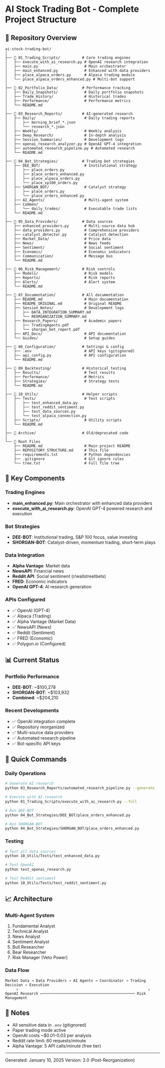 # AI Stock Trading Bot - Complete Project Structure

## 📁 Repository Overview
```
ai-stock-trading-bot/
│
├── 📂 01_Trading_Scripts/          # Core trading engines
│   ├── execute_with_ai_research.py # OpenAI research integration
│   ├── main.py                     # Main orchestrator
│   ├── main_enhanced.py            # Enhanced with data providers
│   ├── place_alpaca_orders.py      # Alpaca trading module
│   └── place_alpaca_orders_enhanced.py # Multi-bot support
│
├── 📂 02_Portfolio_Data/           # Performance tracking
│   ├── Daily_Snapshots/            # Daily portfolio snapshots
│   ├── Trade_History/              # Historical trades
│   ├── Performance/                # Performance metrics
│   └── README.md
│
├── 📂 03_Research_Reports/         # AI-generated research
│   ├── Daily/                      # Daily trading reports
│   │   ├── morning_brief_*.json
│   │   └── research_*.json
│   ├── Weekly/                     # Weekly analysis
│   ├── Deep_Research/              # In-depth analysis
│   ├── Session_Summaries/          # Development logs
│   ├── openai_research_analyzer.py # OpenAI GPT-4 integration
│   ├── automated_research_pipeline.py # Automated research
│   └── README.md
│
├── 📂 04_Bot_Strategies/           # Trading bot strategies
│   ├── DEE_BOT/                    # Institutional strategy
│   │   ├── place_orders.py
│   │   ├── place_orders_enhanced.py
│   │   ├── place_alpaca_orders.py
│   │   └── place_sp100_orders.py
│   ├── SHORGAN_BOT/                # Catalyst strategy
│   │   ├── place_orders.py
│   │   └── place_orders_enhanced.py
│   ├── AI_Agents/                  # Multi-agent system
│   ├── Common/
│   │   └── daily_trades/           # Executable trade lists
│   └── README.md
│
├── 📂 05_Data_Providers/           # Data sources
│   ├── enhanced_providers.py       # Multi-source data hub
│   ├── data_providers.py           # Comprehensive providers
│   ├── catalyst_detector.py        # Catalyst detection
│   ├── Market_Data/                # Price data
│   ├── News/                       # News feeds
│   ├── Sentiment/                  # Social sentiment
│   ├── Economic/                   # Economic indicators
│   ├── Communication/              # Message bus
│   └── README.md
│
├── 📂 06_Risk_Management/          # Risk controls
│   ├── Models/                     # Risk models
│   ├── Reports/                    # Risk reports
│   ├── Alerts/                     # Alert system
│   └── README.md
│
├── 📂 07_Documentation/            # All documentation
│   ├── README.md                   # Main documentation
│   ├── README_ORIGINAL.md          # Original README
│   ├── Session_Notes/              # Development logs
│   │   ├── DATA_INTEGRATION_SUMMARY.md
│   │   └── REORGANIZATION_SUMMARY.md
│   ├── Research_Papers/            # Academic papers
│   │   ├── TradingAgents.pdf
│   │   └── shorgan_bot_report.pdf
│   ├── API_Docs/                   # API documentation
│   └── Guides/                     # Setup guides
│
├── 📂 08_Configuration/            # Settings & config
│   ├── .env                        # API keys (gitignored)
│   ├── api_config.py               # API configuration
│   └── README.md
│
├── 📂 09_Backtesting/              # Historical testing
│   ├── Results/                    # Test results
│   ├── Performance/                # Metrics
│   ├── Strategies/                 # Strategy tests
│   └── README.md
│
├── 📂 10_Utils/                    # Helper scripts
│   ├── Tests/                      # Test scripts
│   │   ├── test_enhanced_data.py
│   │   ├── test_reddit_sentiment.py
│   │   ├── test_data_sources.py
│   │   └── test_alpaca_connection.py
│   ├── Scripts/                    # Utility scripts
│   └── README.md
│
├── 📂 Archive/                     # Old/deprecated code
│
└── 📄 Root Files
    ├── README.md                   # Main project README
    ├── REPOSITORY_STRUCTURE.md     # This file
    ├── requirements.txt            # Python dependencies
    ├── .gitignore                  # Git ignore rules
    └── tree.txt                    # Full file tree

```

## 🔧 Key Components

### Trading Engines
- **main_enhanced.py**: Main orchestrator with enhanced data providers
- **execute_with_ai_research.py**: OpenAI GPT-4 powered research and execution

### Bot Strategies
- **DEE-BOT**: Institutional trading, S&P 100 focus, value investing
- **SHORGAN-BOT**: Catalyst-driven, momentum trading, short-term plays

### Data Integration
- **Alpha Vantage**: Market data
- **NewsAPI**: Financial news
- **Reddit API**: Social sentiment (r/wallstreetbets)
- **FRED**: Economic indicators
- **OpenAI GPT-4**: AI research generation

### APIs Configured
- ✅ OpenAI (GPT-4)
- ✅ Alpaca (Trading)
- ✅ Alpha Vantage (Market Data)
- ✅ NewsAPI (News)
- ✅ Reddit (Sentiment)
- ✅ FRED (Economic)
- ✅ Polygon.io (Configured)

## 📊 Current Status

### Portfolio Performance
- **DEE-BOT**: ~$100,278
- **SHORGAN-BOT**: ~$103,932
- **Combined**: ~$204,210

### Recent Developments
- ✅ OpenAI integration complete
- ✅ Repository reorganized
- ✅ Multi-source data providers
- ✅ Automated research pipeline
- ✅ Bot-specific API keys

## 🚀 Quick Commands

### Daily Operations
```bash
# Generate AI research
python 03_Research_Reports/automated_research_pipeline.py --generate

# Execute with AI research
python 01_Trading_Scripts/execute_with_ai_research.py --full

# Run DEE-BOT
python 04_Bot_Strategies/DEE_BOT/place_orders_enhanced.py

# Run SHORGAN-BOT
python 04_Bot_Strategies/SHORGAN_BOT/place_orders_enhanced.py
```

### Testing
```bash
# Test all data sources
python 10_Utils/Tests/test_enhanced_data.py

# Test OpenAI
python test_openai_research.py

# Test Reddit sentiment
python 10_Utils/Tests/test_reddit_sentiment.py
```

## 📈 Architecture

### Multi-Agent System
1. Fundamental Analyst
2. Technical Analyst
3. News Analyst
4. Sentiment Analyst
5. Bull Researcher
6. Bear Researcher
7. Risk Manager (Veto Power)

### Data Flow
```
Market Data → Data Providers → AI Agents → Coordinator → Trading Decision → Execution
     ↑                                                           ↓
OpenAI Research ←────────────────────────────────────────── Risk Management
```

## 📝 Notes

- All sensitive data in `.env` (gitignored)
- Paper trading mode active
- OpenAI costs ~$0.01-0.03 per analysis
- Reddit rate limit: 60 requests/minute
- Alpha Vantage: 5 API calls/minute (free tier)

---

Generated: January 10, 2025
Version: 2.0 (Post-Reorganization)